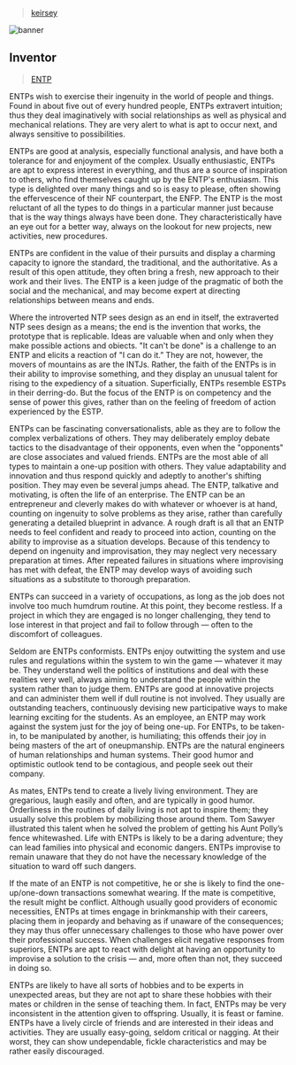 > [keirsey](../)

![banner](/mbti/photos/banner.png)

## Inventor

> [ENTP](/mbti/types/entp)

ENTPs wish to exercise their ingenuity in the world of people and things. Found in about five out of every hundred people, ENTPs extravert intuition; thus they deal imaginatively with social relationships as well as physical and mechanical relations. They are very alert to what is apt to occur next, and always sensitive to possibilities.

ENTPs are good at analysis, especially functional analysis, and have both a tolerance for and enjoyment of the complex. Usually enthusiastic, ENTPs are apt to express interest in everything, and thus are a source of inspiration to others, who find themselves caught up by the ENTP's enthusiasm. This type is delighted over many things and so is easy to please, often showing the effervescence of their NF counterpart, the ENFP. The ENTP is the most reluctant of all the types to do things in a particular manner just because that is the way things always have been done. They characteristically have an eye out for a better way, always on the lookout for new projects, new activities, new procedures.

ENTPs are confident in the value of their pursuits and display a charming capacity to ignore the standard, the traditional, and the authoritative. As a result of this open attitude, they often bring a fresh, new approach to their work and their lives. The ENTP is a keen judge of the pragmatic of both the social and the mechanical, and may become expert at directing relationships between means and ends.

Where the introverted NTP sees design as an end in itself, the extraverted NTP sees design as a means; the end is the invention that works, the prototype that is replicable. Ideas are valuable when and only when they make possible actions and obiects. "It can't be done" is a challenge to an ENTP and elicits a reaction of "I can do it.” They are not, however, the movers of mountains as are the INTJs. Rather, the faith of the ENTPs is in their ability to improvise something, and they display an unusual talent for rising to the expediency of a situation. Superficially, ENTPs resemble ESTPs in their derring-do. But the focus of the ENTP is on competency and the sense of power this gives, rather than on the feeling of freedom of action experienced by the ESTP.

ENTPs can be fascinating conversationalists, able as they are to follow the complex verbalizations of others. They may deliberately employ debate tactics to the disadvantage of their opponents, even when the "opponents" are close associates and valued friends. ENTPs are the most able of all types to maintain a one-up position with others. They value adaptability and innovation and thus respond quickly and adeptly to another's shifting position. They may even be several jumps ahead. The ENTP, talkative and motivating, is often the life of an enterprise. The ENTP can be an entrepreneur and cleverly makes do with whatever or whoever is at hand, counting on ingenuity to solve problems as they arise, rather than carefully generating a detailed blueprint in advance. A rough draft is all that an ENTP needs to feel confident and ready to proceed into action, counting on the ability to improvise as a situation develops. Because of this tendency to depend on ingenuity and improvisation, they may neglect very necessary preparation at times. After repeated failures in situations where improvising has met with defeat, the ENTP may develop ways of avoiding such situations as a substitute to thorough preparation.

ENTPs can succeed in a variety of occupations, as long as the job does not involve too much humdrum routine. At this point, they become restless. If a project in which they are engaged is no longer challenging, they tend to lose interest in that project and fail to follow through — often to the discomfort of colleagues.

Seldom are ENTPs conformists. ENTPs enjoy outwitting the system and use rules and regulations within the system to win the game — whatever it may be. They understand well the politics of institutions and deal with these realities very well, always aiming to understand the people within the system rather than to judge them. ENTPs are good at innovative projects and can administer them well if dull routine is not involved. They usually are outstanding teachers, continuously devising new participative ways to make learning exciting for the students. As an employee, an ENTP may work against the system just for the joy of being one-up. For ENTPs, to be taken-in, to be manipulated by another, is humiliating; this offends their joy in being masters of the art of oneupmanship. ENTPs are the natural engineers of human relationships and human systems. Their good humor and optimistic outlook tend to be contagious, and people seek out their company.

As mates, ENTPs tend to create a lively living environment. They are gregarious, laugh easily and often, and are typically in good humor. Orderliness in the routines of daily living is not apt to inspire them; they usually solve this problem by mobilizing those around them. Tom Sawyer illustrated this talent when he solved the problem of getting his Aunt Polly’s fence whitewashed. Life with ENTPs is likely to be a daring adventure; they can lead families into physical and economic dangers. ENTPs improvise to remain unaware that they do not have the necessary knowledge of the situation to ward off such dangers.

If the mate of an ENTP is not competitive, he or she is likely to find the one-up/one-down transactions somewhat wearing. If the mate is competitive, the result might be conflict. Although usually good providers of economic necessities, ENTPs at times engage in brinkmanship with their careers, placing them in jeopardy and behaving as if unaware of the consequences; they may thus offer unnecessary challenges to those who have power over their professional success. When challenges elicit negative responses from superiors, ENTPs are apt to react with delight at having an opportunity to improvise a solution to the crisis — and, more often than not, they succeed in doing so.

ENTPs are likely to have all sorts of hobbies and to be experts in unexpected areas, but they are not apt to share these hobbies with their mates or children in the sense of teaching them. In fact, ENTPs may be very inconsistent in the attention given to offspring. Usually, it is feast or famine. ENTPs have a lively circle of friends and are interested in their ideas and activities. They are usually easy-going, seldom critical or nagging. At their worst, they can show undependable, fickle characteristics and may be rather easily discouraged.
